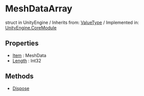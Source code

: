 # MeshDataArray
struct in UnityEngine
 / Inherits from: <a href="https://docs.unity3d.com/6000.2/Documentation/ScriptReference/ValueType.html">ValueType</a> / Implemented in: <a href="https://docs.unity3d.com/6000.2/Documentation/ScriptReference/UnityEngine.CoreModule.html">UnityEngine.CoreModule</a>

## Properties
- <a href="https://docs.unity3d.com/6000.2/Documentation/ScriptReference/MeshDataArray-Item.html">Item</a> : MeshData
- <a href="https://docs.unity3d.com/6000.2/Documentation/ScriptReference/MeshDataArray-Length.html">Length</a> : Int32

## Methods
- <a href="https://docs.unity3d.com/6000.2/Documentation/ScriptReference/MeshDataArray.Dispose.html">Dispose</a>
